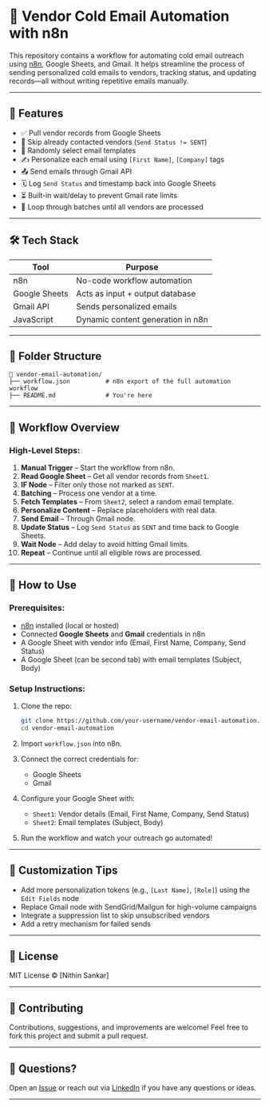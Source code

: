 # 📧 Vendor Cold Email Automation with n8n

This repository contains a workflow for automating cold email outreach using [n8n](https://n8n.io/), Google Sheets, and Gmail. It helps streamline the process of sending personalized cold emails to vendors, tracking status, and updating records—all without writing repetitive emails manually.

---

## 🚀 Features

- ✅ Pull vendor records from Google Sheets
- 🧠 Skip already contacted vendors (`Send Status != SENT`)
- 🎯 Randomly select email templates
- ✍️ Personalize each email using `[First Name]`, `[Company]` tags
- 📤 Send emails through Gmail API
- 🗓️ Log `Send Status` and timestamp back into Google Sheets
- ⏳ Built-in wait/delay to prevent Gmail rate limits
- 🔁 Loop through batches until all vendors are processed

---

## 🛠️ Tech Stack

| Tool         | Purpose                             |
|--------------|-------------------------------------|
| n8n          | No-code workflow automation         |
| Google Sheets| Acts as input + output database     |
| Gmail API    | Sends personalized emails           |
| JavaScript   | Dynamic content generation in n8n   |

---

## 📂 Folder Structure

```
📁 vendor-email-automation/
├── workflow.json          # n8n export of the full automation workflow
├── README.md              # You're here
```

---

## 📸 Workflow Overview

### High-Level Steps:
1. **Manual Trigger** – Start the workflow from n8n.
2. **Read Google Sheet** – Get all vendor records from `Sheet1`.
3. **IF Node** – Filter only those not marked as `SENT`.
4. **Batching** – Process one vendor at a time.
5. **Fetch Templates** – From `Sheet2`, select a random email template.
6. **Personalize Content** – Replace placeholders with real data.
7. **Send Email** – Through Gmail node.
8. **Update Status** – Log `Send Status` as `SENT` and time back to Google Sheets.
9. **Wait Node** – Add delay to avoid hitting Gmail limits.
10. **Repeat** – Continue until all eligible rows are processed.

---

## 📝 How to Use

### Prerequisites:
- [n8n](https://docs.n8n.io/getting-started/installation/) installed (local or hosted)
- Connected **Google Sheets** and **Gmail** credentials in n8n
- A Google Sheet with vendor info (Email, First Name, Company, Send Status)
- A Google Sheet (can be second tab) with email templates (Subject, Body)

### Setup Instructions:
1. Clone the repo:
   ```bash
   git clone https://github.com/your-username/vendor-email-automation.git
   cd vendor-email-automation
   ```

2. Import `workflow.json` into n8n.

3. Connect the correct credentials for:
   - Google Sheets
   - Gmail

4. Configure your Google Sheet with:
   - `Sheet1`: Vendor details (Email, First Name, Company, Send Status)
   - `Sheet2`: Email templates (Subject, Body)

5. Run the workflow and watch your outreach go automated!

---

## 🧠 Customization Tips

- Add more personalization tokens (e.g., `[Last Name]`, `[Role]`) using the `Edit Fields` node
- Replace Gmail node with SendGrid/Mailgun for high-volume campaigns
- Integrate a suppression list to skip unsubscribed vendors
- Add a retry mechanism for failed sends

---

## 📜 License

MIT License © [Nithin Sankar]

---

## 🤝 Contributing

Contributions, suggestions, and improvements are welcome! Feel free to fork this project and submit a pull request.

---

## 💬 Questions?

Open an [Issue](https://github.com/your-username/vendor-email-automation/issues) or reach out via [LinkedIn](https://www.linkedin.com/in/nithinsankarbahunadam) if you have any questions or ideas.

---